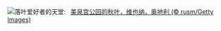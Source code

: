 ![](https://www.bing.com/th?id=OHR.ViennaAutumn_ZH-CN7011999199_UHD.jpg&w=1000)落叶爱好者的天堂:&nbsp;&ensp;[美泉宫公园的秋叶，维也纳，奥地利 (© rusm/Getty Images)](https://www.bing.com/th?id=OHR.ViennaAutumn_ZH-CN7011999199_UHD.jpg)
<br><br/>
